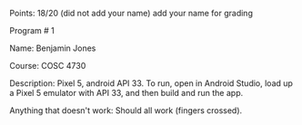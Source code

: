 Points: 18/20 (did not add your name) add your name for grading

Program # 1

Name: Benjamin Jones

Course: COSC 4730

Description: Pixel 5, android API 33. To run, open in Android Studio, load up a Pixel 5 emulator with API 33, and then build and run the app.

Anything that doesn't work: Should all work (fingers crossed).
